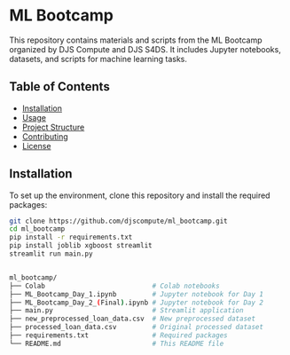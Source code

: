 # ML Bootcamp

This repository contains materials and scripts from the ML Bootcamp organized by DJS Compute and DJS S4DS. It includes Jupyter notebooks, datasets, and scripts for machine learning tasks.

## Table of Contents

- [Installation](#installation)
- [Usage](#usage)
- [Project Structure](#project-structure)
- [Contributing](#contributing)
- [License](#license)

## Installation

To set up the environment, clone this repository and install the required packages:

```sh
git clone https://github.com/djscompute/ml_bootcamp.git
cd ml_bootcamp
pip install -r requirements.txt
pip install joblib xgboost streamlit
streamlit run main.py


ml_bootcamp/
├── Colab                           # Colab notebooks
├── ML_Bootcamp_Day_1.ipynb         # Jupyter notebook for Day 1
├── ML_Bootcamp_Day_2_(Final).ipynb # Jupyter notebook for Day 2
├── main.py                         # Streamlit application
├── new_preprocessed_loan_data.csv  # New preprocessed dataset
├── processed_loan_data.csv         # Original processed dataset
├── requirements.txt                # Required packages
└── README.md                       # This README file
